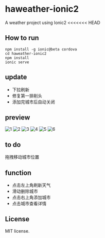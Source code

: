 # haweather-ionic2
A weather project using Ionic2
<<<<<<< HEAD

## How to run
```
npm install -g ionic@beta cordova
cd haweather-ionic2
npm install
ionic serve
```

## update
* 下拉刷新
* 修复第一排削头
* 添加完城市后自动关闭

## preview
![1](https://github.com/laihaibo/haweather-ionic2/blob/master/image/1.png)
![2](https://github.com/laihaibo/haweather-ionic2/blob/master/image/2.png)
![3](https://github.com/laihaibo/haweather-ionic2/blob/master/image/3.png)
![4](https://github.com/laihaibo/haweather-ionic2/blob/master/image/4.png)
![5](https://github.com/laihaibo/haweather-ionic2/blob/master/image/5.png)
![6](https://github.com/laihaibo/haweather-ionic2/blob/master/image/6.png)

## to do
拖拽移动城市位置

## function
* 点击左上角刷新天气
* 滑动删除城市
* 点击右上角添加城市
* 点击城市查看详情

## License
MIT license.
